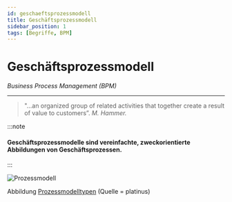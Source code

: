 ```yaml
---
id: geschaeftsprozessmodell
title: Geschäftsprozessmodell
sidebar_position: 1
tags: [Begriffe, BPM]
---
```


# Geschäftsprozessmodell

*Business Process Management (BPM)*

------

> "...an organized group of related activities that together create a result of value to customers”. *M. Hammer.*
>

:::note

<h4>Geschäftsprozessmodelle sind vereinfachte, zweckorientierte Abbildungen von Geschäftsprozessen. </h4>

:::



![Prozessmodell](/img/processmodell.png)

Abbildung [Prozessmodelltypen](/img/processmodell.png) (Quelle = platinus)